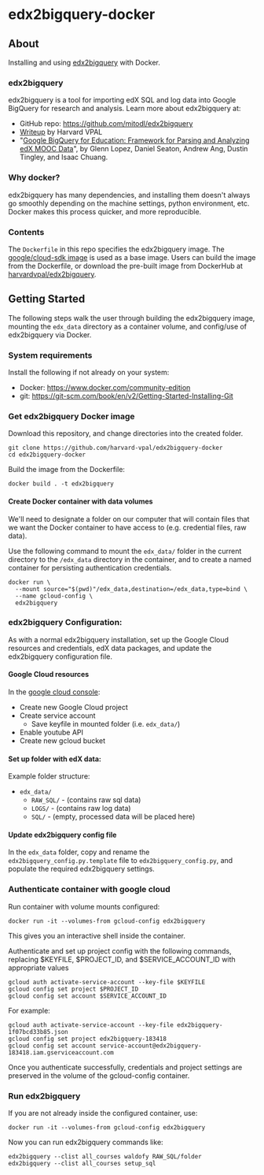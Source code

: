 # edx2bigquery-docker

## About

Installing and using [edx2bigquery](https://github.com/mitodl/edx2bigquery) with Docker. 

### edx2bigquery
edx2bigquery is a tool for importing edX SQL and log data into Google BigQuery for research and analysis. Learn more about edx2bigquery at:
* GitHub repo: https://github.com/mitodl/edx2bigquery
* [Writeup](https://vpal.harvard.edu/blog/demystifying-educational-mooc-data-using-google-bigquery-person-course-dataset-part-1) by Harvard VPAL
* "[Google BigQuery for Education: Framework for Parsing and Analyzing edX MOOC Data](http://dl.acm.org/citation.cfm?doid=3051457.3053980)", by Glenn Lopez, Daniel Seaton, Andrew Ang, Dustin Tingley, and Isaac Chuang.


### Why docker?
edx2bigquery has many dependencies, and installing them doesn't always go smoothly depending on the machine settings, python environment, etc. Docker makes this process quicker, and more reproducible.

### Contents
The `Dockerfile` in this repo specifies the edx2bigquery image. The [google/cloud-sdk image](https://hub.docker.com/r/google/cloud-sdk/) is used as a base image. Users can build the image from the Dockerfile, or download the pre-built image from DockerHub at [harvardvpal/edx2bigquery](https://hub.docker.com/r/harvardvpal/edx2bigquery).

## Getting Started

The following steps walk the user through building the edx2bigquery image, mounting the `edx_data` directory as a container volume, and config/use of edx2bigquery via Docker.

### System requirements
Install the following if not already on your system:
* Docker: https://www.docker.com/community-edition
* git: https://git-scm.com/book/en/v2/Getting-Started-Installing-Git

### Get edx2bigquery Docker image

Download this repository, and change directories into the created folder.
```
git clone https://github.com/harvard-vpal/edx2bigquery-docker
cd edx2bigquery-docker
```

Build the image from the Dockerfile:
```
docker build . -t edx2bigquery
```

#### Create Docker container with data volumes
We'll need to designate a folder on our computer that will contain files that we want the Docker container to have access to (e.g. credential files, raw data).

Use the following command to mount the `edx_data/` folder in the current directory to the `/edx_data` directory in the container, and to create a named container for persisting authentication credentials.

```
docker run \
  --mount source="$(pwd)"/edx_data,destination=/edx_data,type=bind \
  --name gcloud-config \
  edx2bigquery
```

### edx2bigquery Configuration:
As with a normal edx2bigquery installation, set up the Google Cloud resources and credentials, edX data packages, and update the edx2bigquery configuration file.

#### Google Cloud resources
In the [google cloud console](https://console.cloud.google.com):
* Create new Google Cloud project
* Create service account
    - Save keyfile in mounted folder (i.e. `edx_data/`)
* Enable youtube API
* Create new gcloud bucket

#### Set up folder with edX data:
Example folder structure:
* `edx_data/`
    - `RAW_SQL/` - (contains raw sql data)
    - `LOGS/` - (contains raw log data)
    - `SQL/` - (empty, processed data will be placed here)

#### Update edx2bigquery config file
In the `edx_data` folder, copy and rename the `edx2bigquery_config.py.template` file to `edx2bigquery_config.py`, and populate the required edx2bigquery settings.

### Authenticate container with google cloud
Run container with volume mounts configured:
```
docker run -it --volumes-from gcloud-config edx2bigquery
```

This gives you an interactive shell inside the container. 

Authenticate and set up project config with the following commands, replacing $KEYFILE, $PROJECT_ID, and $SERVICE_ACCOUNT_ID with appropriate values
```
gcloud auth activate-service-account --key-file $KEYFILE
gcloud config set project $PROJECT_ID
gcloud config set account $SERVICE_ACCOUNT_ID
```

For example:
```
gcloud auth activate-service-account --key-file edx2bigquery-1f07bcd33b85.json
gcloud config set project edx2bigquery-183418
gcloud config set account service-account@edx2bigquery-183418.iam.gserviceaccount.com
```

Once you authenticate successfully, credentials and project settings are preserved in the volume of
the gcloud-config container.

### Run edx2bigquery
If you are not already inside the configured container, use:
```
docker run -it --volumes-from gcloud-config edx2bigquery
```

Now you can run edx2bigquery commands like:
```
edx2bigquery --clist all_courses waldofy RAW_SQL/folder
edx2bigquery --clist all_courses setup_sql
```
